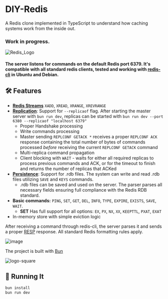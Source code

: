 # DIY-Redis

A Redis clone implemented in TypeScript to understand how caching systems work from the inside out.

### Work in progress.

![Redis_Logo](https://github.com/danzin/DIY-Redis/assets/8279984/a74d9d0a-153a-46d9-8b35-d60eaa09ab17)

#### The server listens for commands on the default Redis port 6379. It's compatible with all standard redis clients, tested and working with [redis-cli](https://redis.io/docs/latest/develop/connect/cli/) in Ubuntu and Debian.

## 🛠 Features

- **[Redis Streams](https://redis.io/docs/latest/develop/data-types/streams/)**  `XADD`, `XREAD`, `XRANGE`, `XREVRANGE`
- **[Replication](https://redis.io/docs/latest/operate/oss_and_stack/management/replication/)**: Support for `--replicaof` flag. After starting the master server with `bun run dev`, replicas can be started with `bun run dev --port 6380 --replicaof "localhost 6379"`
  - Proper Handshake processing
  - Write commands processing
  - Master sending `REPLCONF GETACK *` receives a proper `REPLCONF ACK` response containing the total number of bytes of commands processed *before* receiving the current `REPLCONF GETACK` command
  - Multi-replica command propagation
  - Client blocking with `WAIT` - waits for either all required replicas to process previous commands and ACK, or for the timeout to finish and returns the number of replicas that ACKed
- **[Persistence](https://redis.io/docs/latest/operate/oss_and_stack/management/persistence/)**: Support for .rdb files. The system can write and read .rdb files utilizing `SAVE` and `KEYS` commands.
  - .rdb files can be saved and used on the server. The parser parses all necessary fields ensuring full compliance with the Redis RDB standard.
- **Basic commands:** `PING`, `SET`, `GET`, `DEL`, `INFO`, `TYPE`, `EXPIRE`, `EXISTS`, `SAVE`, `WAIT`. 
  - **SET** Has full support for all options: `EX`, `PX`, `NX`, `XX`, `KEEPTTL`, `PXAT`, `EXAT`  
- In-memory store with simple eviction logic


After receiving a command through redis-cli, the server parses it and sends a proper [RESP](https://redis.io/docs/latest/develop/reference/protocol-spec/) response. All standard Redis formatting rules apply. 

![image](https://github.com/danzin/DIY-Redis/assets/8279984/b11ca00b-d196-4aa9-a086-5cc6fa4baef4)

The project is built with [Bun](https://bun.sh/) 

![logo-square](https://github.com/danzin/DIY-Redis/assets/8279984/d3372183-e1c0-43f3-a1da-e299aa910e13)

## 🚀 Running It

```bash 
bun install
bun run dev 











